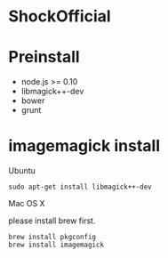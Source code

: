 ShockOfficial
=============

# Preinstall
* node.js >= 0.10
* libmagick++-dev
* bower
* grunt

# imagemagick install

Ubuntu

```shell
sudo apt-get install libmagick++-dev
```

Mac OS X

please install brew first.
```
brew install pkgconfig
brew install imagemagick
```
